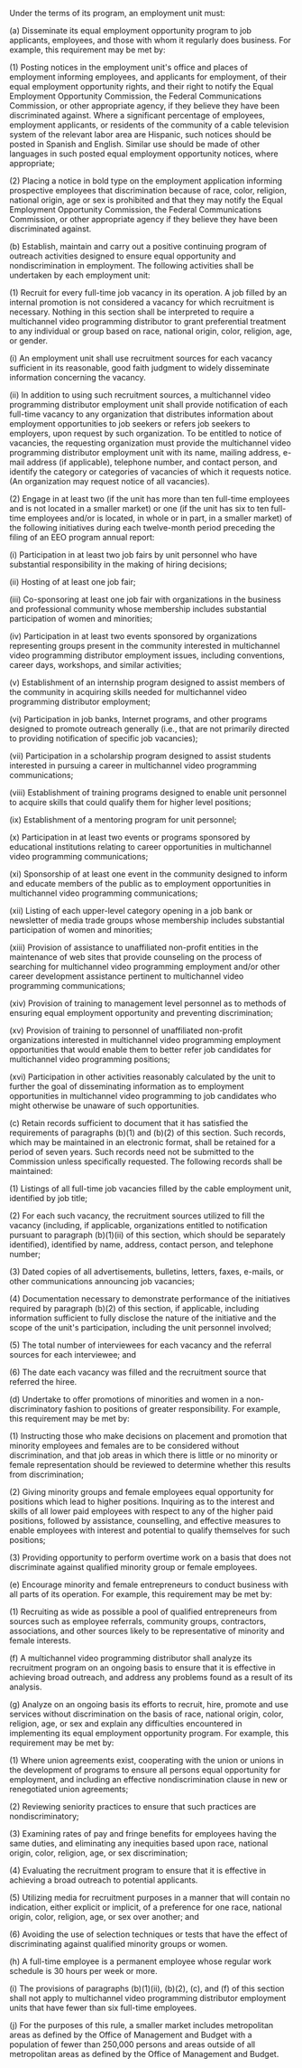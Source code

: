 Under the terms of its program, an employment unit must:

(a) Disseminate its equal employment opportunity program to job applicants, employees, and those with whom it regularly does business. For example, this requirement may be met by:

(1) Posting notices in the employment unit's office and places of employment informing employees, and applicants for employment, of their equal employment opportunity rights, and their right to notify the Equal Employment Opportunity Commission, the Federal Communications Commission, or other appropriate agency, if they believe they have been discriminated against. Where a significant percentage of employees, employment applicants, or residents of the community of a cable television system of the relevant labor area are Hispanic, such notices should be posted in Spanish and English. Similar use should be made of other languages in such posted equal employment opportunity notices, where appropriate;

(2) Placing a notice in bold type on the employment application informing prospective employees that discrimination because of race, color, religion, national origin, age or sex is prohibited and that they may notify the Equal Employment Opportunity Commission, the Federal Communications Commission, or other appropriate agency if they believe they have been discriminated against.

(b) Establish, maintain and carry out a positive continuing program of outreach activities designed to ensure equal opportunity and nondiscrimination in employment. The following activities shall be undertaken by each employment unit:

(1) Recruit for every full-time job vacancy in its operation. A job filled by an internal promotion is not considered a vacancy for which recruitment is necessary. Nothing in this section shall be interpreted to require a multichannel video programming distributor to grant preferential treatment to any individual or group based on race, national origin, color, religion, age, or gender.

(i) An employment unit shall use recruitment sources for each vacancy sufficient in its reasonable, good faith judgment to widely disseminate information concerning the vacancy.
              

(ii) In addition to using such recruitment sources, a multichannel video programming distributor employment unit shall provide notification of each full-time vacancy to any organization that distributes information about employment opportunities to job seekers or refers job seekers to employers, upon request by such organization. To be entitled to notice of vacancies, the requesting organization must provide the multichannel video programming distributor employment unit with its name, mailing address, e-mail address (if applicable), telephone number, and contact person, and identify the category or categories of vacancies of which it requests notice. (An organization may request notice of all vacancies).

(2) Engage in at least two (if the unit has more than ten full-time employees and is not located in a smaller market) or one (if the unit has six to ten full-time employees and/or is located, in whole or in part, in a smaller market) of the following initiatives during each twelve-month period preceding the filing of an EEO program annual report:

(i) Participation in at least two job fairs by unit personnel who have substantial responsibility in the making of hiring decisions;

(ii) Hosting of at least one job fair;

(iii) Co-sponsoring at least one job fair with organizations in the business and professional community whose membership includes substantial participation of women and minorities;

(iv) Participation in at least two events sponsored by organizations representing groups present in the community interested in multichannel video programming distributor employment issues, including conventions, career days, workshops, and similar activities;

(v) Establishment of an internship program designed to assist members of the community in acquiring skills needed for multichannel video programming distributor employment;

(vi) Participation in job banks, Internet programs, and other programs designed to promote outreach generally (i.e., that are not primarily directed to providing notification of specific job vacancies);

(vii) Participation in a scholarship program designed to assist students interested in pursuing a career in multichannel video programming communications;

(viii) Establishment of training programs designed to enable unit personnel to acquire skills that could qualify them for higher level positions;

(ix) Establishment of a mentoring program for unit personnel;

(x) Participation in at least two events or programs sponsored by educational institutions relating to career opportunities in multichannel video programming communications;

(xi) Sponsorship of at least one event in the community designed to inform and educate members of the public as to employment opportunities in multichannel video programming communications;

(xii) Listing of each upper-level category opening in a job bank or newsletter of media trade groups whose membership includes substantial participation of women and minorities;

(xiii) Provision of assistance to unaffiliated non-profit entities in the maintenance of web sites that provide counseling on the process of searching for multichannel video programming employment and/or other career development assistance pertinent to multichannel video programming communications;

(xiv) Provision of training to management level personnel as to methods of ensuring equal employment opportunity and preventing discrimination;

(xv) Provision of training to personnel of unaffiliated non-profit organizations interested in multichannel video programming employment opportunities that would enable them to better refer job candidates for multichannel video programming positions;

(xvi) Participation in other activities reasonably calculated by the unit to further the goal of disseminating information as to employment opportunities in multichannel video programming to job candidates who might otherwise be unaware of such opportunities.

(c) Retain records sufficient to document that it has satisfied the requirements of paragraphs (b)(1) and (b)(2) of this section. Such records, which may be maintained in an electronic format, shall be retained for a period of seven years. Such records need not be submitted to the Commission unless specifically requested. The following records shall be maintained:

(1) Listings of all full-time job vacancies filled by the cable employment unit, identified by job title;

(2) For each such vacancy, the recruitment sources utilized to fill the vacancy (including, if applicable, organizations entitled to notification pursuant to paragraph (b)(1)(ii) of this section, which should be separately identified), identified by name, address, contact person, and telephone number;

(3) Dated copies of all advertisements, bulletins, letters, faxes, e-mails, or other communications announcing job vacancies;

(4) Documentation necessary to demonstrate performance of the initiatives required by paragraph (b)(2) of this section, if applicable, including information sufficient to fully disclose the nature of the initiative and the scope of the unit's participation, including the unit personnel involved;

(5) The total number of interviewees for each vacancy and the referral sources for each interviewee; and

(6) The date each vacancy was filled and the recruitment source that referred the hiree.

(d) Undertake to offer promotions of minorities and women in a non-discriminatory fashion to positions of greater responsibility. For example, this requirement may be met by:

(1) Instructing those who make decisions on placement and promotion that minority employees and females are to be considered without discrimination, and that job areas in which there is little or no minority or female representation should be reviewed to determine whether this results from discrimination;

(2) Giving minority groups and female employees equal opportunity for positions which lead to higher positions. Inquiring as to the interest and skills of all lower paid employees with respect to any of the higher paid positions, followed by assistance, counselling, and effective measures to enable employees with interest and potential to qualify themselves for such positions;

(3) Providing opportunity to perform overtime work on a basis that does not discriminate against qualified minority group or female employees.

(e) Encourage minority and female entrepreneurs to conduct business with all parts of its operation. For example, this requirement may be met by:

(1) Recruiting as wide as possible a pool of qualified entrepreneurs from sources such as employee referrals, community groups, contractors, associations, and other sources likely to be representative of minority and female interests.

(f) A multichannel video programming distributor shall analyze its recruitment program on an ongoing basis to ensure that it is effective in achieving broad outreach, and address any problems found as a result of its analysis.

(g) Analyze on an ongoing basis its efforts to recruit, hire, promote and use services without discrimination on the basis of race, national origin, color, religion, age, or sex and explain any difficulties encountered in implementing its equal employment opportunity program. For example, this requirement may be met by:

(1) Where union agreements exist, cooperating with the union or unions in the development of programs to ensure all persons equal opportunity for employment, and including an effective nondiscrimination clause in new or renegotiated union agreements;

(2) Reviewing seniority practices to ensure that such practices are nondiscriminatory;

(3) Examining rates of pay and fringe benefits for employees having the same duties, and eliminating any inequities based upon race, national origin, color, religion, age, or sex discrimination;

(4) Evaluating the recruitment program to ensure that it is effective in achieving a broad outreach to potential applicants.

(5) Utilizing media for recruitment purposes in a manner that will contain no indication, either explicit or implicit, of a preference for one race, national origin, color, religion, age, or sex over another; and
              

(6) Avoiding the use of selection techniques or tests that have the effect of discriminating against qualified minority groups or women.

(h) A full-time employee is a permanent employee whose regular work schedule is 30 hours per week or more.

(i) The provisions of paragraphs (b)(1)(ii), (b)(2), (c), and (f) of this section shall not apply to multichannel video programming distributor employment units that have fewer than six full-time employees.

(j) For the purposes of this rule, a smaller market includes metropolitan areas as defined by the Office of Management and Budget with a population of fewer than 250,000 persons and areas outside of all metropolitan areas as defined by the Office of Management and Budget.

